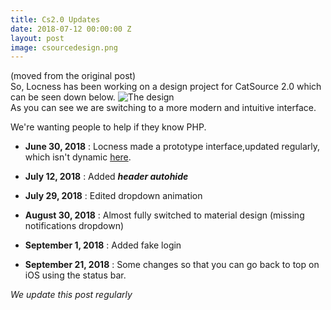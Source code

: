 ```yaml
---
title: Cs2.0 Updates
date: 2018-07-12 00:00:00 Z
layout: post
image: csourcedesign.png
---
```


(moved from the original post)  
So, Locness has been working on a design project for CatSource 2.0 which can be seen down below.
![The design]({{site.baseurl}}/images/csourcedesign.png)  
As you can see we are switching to a more modern and intuitive interface.

We're wanting people to help if they know PHP.

- **June 30, 2018** : Locness made a prototype interface,updated regularly, which isn't dynamic [here](https://thimbleprojects.org/locness/511071).

- **July 12, 2018** : Added **_header autohide_**

- **July 29, 2018** : Edited dropdown animation

- **August 30, 2018** : Almost fully switched to material design (missing notifications dropdown)

- **September 1, 2018** : Added fake login

- **September 21, 2018** : Some changes so that you can go back to top on iOS using the status bar.

_We update this post regularly_
